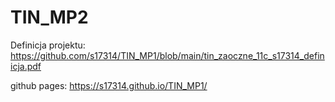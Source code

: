 # TIN_MP2

Definicja projektu:
https://github.com/s17314/TIN_MP1/blob/main/tin_zaoczne_11c_s17314_definicja.pdf

github pages: https://s17314.github.io/TIN_MP1/
